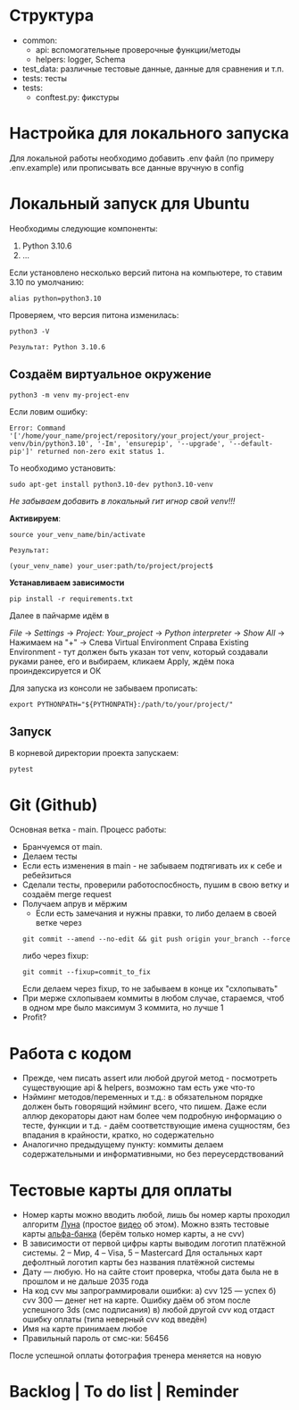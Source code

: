 # Структура
* common: 
  * api: вспомогательные проверочные функции/методы
  * helpers: logger, Schema
* test_data: различные тестовые данные, данные для сравнения и т.п.
* tests: тесты
* tests:
  * conftest.py: фикстуры

# Настройка для локального запуска
Для локальной работы необходимо добавить .env файл (по примеру .env.example) или прописывать все данные вручную в config

# Локальный запуск для Ubuntu

Необходимы следующие компоненты: 
1. Python 3.10.6
2. ...

Если установлено несколько версий питона на компьютере, то ставим 3.10 по умолчанию:
```
alias python=python3.10
```

Проверяем, что версия питона изменилась:
```
python3 -V

Результат: Python 3.10.6
```

## Создаём виртуальное окружение
```
python3 -m venv my-project-env
```

Если ловим ошибку:
```
Error: Command '['/home/your_name/project/repository/your_project/your_project-venv/bin/python3.10', '-Im', 'ensurepip', '--upgrade', '--default-pip']' returned non-zero exit status 1.
```

То необходимо установить:
```
sudo apt-get install python3.10-dev python3.10-venv
```

*Не забываем добавить в локальный гит игнор свой venv!!!* 

**Активируем**:
```
source your_venv_name/bin/activate

Результат:

(your_venv_name) your_user:path/to/project/project$
```

**Устанавливаем зависимости**
```
pip install -r requirements.txt
```
Далее в пайчарме идём в 

*File* -> *Settings* -> *Project: Your_project* ->
*Python interpreter* -> *Show All* -> Нажимаем на "+" -> Слева Virtual Environment 
Справа Existing Environment - тут должен быть указан тот venv, который создавали
руками ранее, его и выбираем, кликаем Apply, ждём пока проиндексируется и ОК

Для запуска из консоли не забываем прописать:
```
export PYTHONPATH="${PYTHONPATH}:/path/to/your/project/"
```

## Запуск

В корневой директории проекта запускаем:
```
pytest                                                                                                                                                                                                            

```


# Git (Github)

Основная ветка - main. Процесс работы:

* Бранчуемся от main.
* Делаем тесты
* Если есть изменения в main - не забываем подтягивать их к себе и ребейзиться
* Сделали тесты, проверили работоспосбность, пушим в свою ветку и создаём merge request
* Получаем апрув и мёржим
  * Если есть замечания и нужны правки, то либо делаем в своей ветке через 
  ```
  git commit --amend --no-edit && git push origin your_branch --force
  ```
  либо через fixup:
  ```
  git commit --fixup=commit_to_fix
  ```
  Если делаем через fixup, то не забываем в конце их "схлопывать"
* При мерже схлопываем коммиты в любом случае, стараемся, чтоб в одном мре было максимум 3 коммита, но лучше 1
* Profit?

# Работа с кодом

* Прежде, чем писать assert или любой другой метод - посмотреть существующие api & helpers, возможно там есть уже что-то
* Нэйминг методов/переменных и т.д.: в обязательном порядке должен быть говорящий нэйминг всего, что пишем. Даже если аллюр декораторы дают нам более чем подробную информацию о тесте, функции и т.д. - даём соответствующие имена сущностям, 
  без впадания в крайности, кратко, но содержательно
* Аналогично предыдущему пункту: коммиты делаем содержательными и информативными, но без переусердствований

# Тестовые карты для оплаты
* Номер карты можно вводить любой, лишь бы номер карты проходил алгоритм [Луна](https://skobki.com/yazyk-c-proverka-nomera-kreditki/) (простое [видео](https://www.youtube.com/watch?v=EMiAotwmYNI) об этом).
Можно взять тестовые карты [альфа-банка](https://pay.alfabank.ru/ecommerce/instructions/merchantManual/pages/index/test_cards.html) 
(берём только номер карты, а не cvv)
* В зависимости от первой цифры карты выводим логотип платёжной системы.
2 – Мир, 4 – Visa, 5 – Mastercard
Для остальных карт дефолтный логотип карты без названия платёжной системы
* Дату — любую. 
Но на сайте стоит проверка, чтобы дата была не в прошлом и не дальше 2035 года
* На код cvv мы запрограммировали ошибки:
а) cvv 125 — успех
б) cvv 300 — денег нет на карте. Ошибку даём об этом после успешного 3ds (cмс подписания)
в) любой другой cvv код отдаст ошибку оплаты (типа неверный cvv код введён)
* Имя на карте принимаем любое
* Правильный пароль от смс-ки: 56456

После успешной оплаты фотография тренера меняется на новую
  
  
# Backlog | To do list | Reminder

